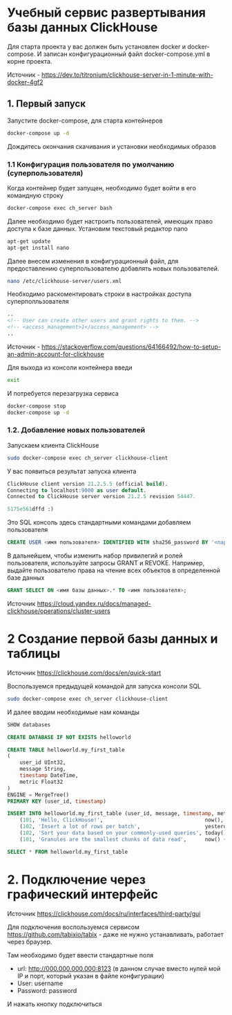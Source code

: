 # Учебный сервис развертывания базы данных ClickHouse

Для старта проекта у вас должен быть установлен docker и docker-compose. И записан конфигурационный файл docker-compose.yml в корне проекта.

Источник - https://dev.to/titronium/clickhouse-server-in-1-minute-with-docker-4gf2

## 1. Первый запуск

Запустите docker-compose, для старта контейнеров
```bash
docker-compose up -d
```
Дождитесь окончания скачивания и установки необходимых образов

### 1.1 Конфигурация пользователя по умолчанию (суперпользователя)
Когда контейнер будет запущен, необходимо будет войти в его командную строку
```bash
docker-compose exec ch_server bash
```
Далее необходимо будет настроить пользователей, имеющих право доступа к базе данных. Установим текстовый редактор nano
```bash
apt-get update
apt-get install nano
```
Далее внесем изменения в конфигурационный файл, для предоставлению суперпользователю добавлять новых пользователей.
```bash
nano /etc/clickhouse-server/users.xml
```
Необходимо раскоментировать строки в настройках доступа суперполльзователя
```xml
..
<!-- User can create other users and grant rights to them. -->
<!-- <access_management>1</access_management> -->
..
```

Источник - https://stackoverflow.com/questions/64166492/how-to-setup-an-admin-account-for-clickhouse

Для выхода из консоли контейнера введи 
```bash
exit
```
И потребуется перезагрузка сервиса
```bash
docker-compose stop
docker-compose up -d
```
### 1.2. Добавление новых пользователей
Запускаем клиента ClickHouse
```bash
sudo docker-compose exec ch_server clickhouse-client
```
У вас появиться результат запуска клиента 
```SQL
ClickHouse client version 21.2.5.5 (official build).
Connecting to localhost:9000 as user default.
Connected to ClickHouse server version 21.2.5 revision 54447.

5175e561dffd :)
```
Это SQL консоль здесь стандартными командами добавляем пользователя
```SQL
CREATE USER <имя пользователя> IDENTIFIED WITH sha256_password BY '<пароль пользователя>';
```
В дальнейшем, чтобы изменить набор привилегий и ролей пользователя, используйте запросы GRANT и REVOKE. Например, выдайте пользователю права на чтение всех объектов в определенной базе данных
```sql
GRANT SELECT ON <имя базы данных>.* TO <имя пользователя>;
```
Источник https://cloud.yandex.ru/docs/managed-clickhouse/operations/cluster-users


# 2 Создание первой базы данных и таблицы
Источник https://clickhouse.com/docs/en/quick-start

Воспользуемся предыдущей командой для запуска консоли SQL
```bash
sudo docker-compose exec ch_server clickhouse-client
```
И далее вводим необходимые нам команды

```sql
SHOW databases

CREATE DATABASE IF NOT EXISTS helloworld

CREATE TABLE helloworld.my_first_table
(
    user_id UInt32,
    message String,
    timestamp DateTime,
    metric Float32
)
ENGINE = MergeTree()
PRIMARY KEY (user_id, timestamp)

INSERT INTO helloworld.my_first_table (user_id, message, timestamp, metric) VALUES
    (101, 'Hello, ClickHouse!',                                 now(),       -1.0    ),
    (102, 'Insert a lot of rows per batch',                     yesterday(), 1.41421 ),
    (102, 'Sort your data based on your commonly-used queries', today(),     2.718   ),
    (101, 'Granules are the smallest chunks of data read',      now() + 5,   3.14159 )

SELECT * FROM helloworld.my_first_table
```


# 2. Подключение через графический интерфейс
Источник https://clickhouse.com/docs/ru/interfaces/third-party/gui

Для подключения воспользуемся сервисом https://github.com/tabixio/tabix - даже не нужно устанавливать, работает через браузер.

Там необходимо будет ввести стандартные поля

- url: http://000.000.000.000:8123 (в данном случае вместо нулей  мой IP и порт, который указан в файле конфигурации)
- User: username
- Password: password

И нажать кнопку подключиться